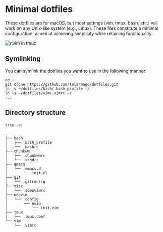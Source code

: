 # Minimal dotfiles

These dotfiles are for macOS, but most settings (vim, tmux, bash, etc.) will work on any Unix-like system (e.g., Linux). These files constitute a minimal configuration, aimed at achieving simplicity while retaining functionality.

![nvim in tmux](https://i.imgur.com/ZNKbaUY.png)

## Symlinking

You can symlink the dotfiles you want to use in the following manner:

```
cd ~
git clone https://github.com/telarmago/dotfiles.git
ln -s ~/dotfiles/bash/.bash_profile ~/
ln -s ~/dotfiles/vim/.vimrc ~/
...
```

## Directory structure

`tree -a`:

```
.
├── bash
│   ├── .bash_profile
│   └── .bashrc
├── chunkwm
│   ├── .chunkwmrc
│   └── .skhdrc
├── emacs
│   └── .emacs.d
│       └── init.el
├── git
│   └── .gitconfig
├── misc
│   └── .ideavimrc
├── neovim
│   └── .config
│       └── nvim
│           └── init.vim
├── tmux
│   └── .tmux.conf
└── vim
    └── .vimrc
```
